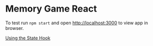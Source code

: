 # Memory Game React

To test run `npm start` and open [http://localhost:3000](http://localhost:3000) to view app in browser.

[Using the State Hook](https://reactjs.org/docs/hooks-state.html)



